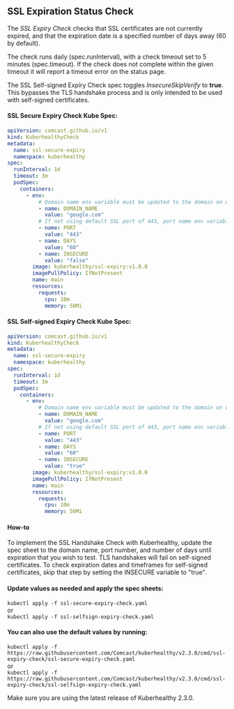 ## SSL Expiration Status Check

The *SSL Expiry Check* checks that SSL certificates are not currently expired, and that the expiration date is a specified number of days away (60 by default).

The check runs daily (spec.runInterval), with a check timeout set to 5 minutes (spec.timeout). If the check
does not complete within the given timeout it will report a timeout error on the status page.

The SSL Self-signed Expiry Check spec toggles *InsecureSkipVerify* to **true**. This bypasses the TLS handshake process and is only intended to be used with self-signed certificates.

#### SSL Secure Expiry Check Kube Spec:
```yaml
apiVersion: comcast.github.io/v1
kind: KuberhealthyCheck
metadata:
  name: ssl-secure-expiry
  namespace: kuberhealthy
spec:
  runInterval: 1d
  timeout: 3m
  podSpec:
    containers:
      - env:
          # Domain name env variable must be updated to the domain on which you wish to check the SSL for
          - name: DOMAIN_NAME
            value: "google.com"
          # If not using default SSL port of 443, port name env variable must be updated  
          - name: PORT
            value: "443"
          - name: DAYS
            value: "60"
          - name: INSECURE
            value: "false"
        image: kuberhealthy/ssl-expiry:v1.0.0
        imagePullPolicy: IfNotPresent
        name: main
        resources:
          requests:
            cpu: 10m
            memory: 50Mi
```

#### SSL Self-signed Expiry Check Kube Spec:
```yaml
apiVersion: comcast.github.io/v1
kind: KuberhealthyCheck
metadata:
  name: ssl-secure-expiry
  namespace: kuberhealthy
spec:
  runInterval: 1d
  timeout: 3m
  podSpec:
    containers:
      - env:
          # Domain name env variable must be updated to the domain on which you wish to check the SSL for
          - name: DOMAIN_NAME
            value: "google.com"
          # If not using default SSL port of 443, port name env variable must be updated  
          - name: PORT
            value: "443"
          - name: DAYS
            value: "60"
          - name: INSECURE
            value: "true"
        image: kuberhealthy/ssl-expiry:v1.0.0
        imagePullPolicy: IfNotPresent
        name: main
        resources:
          requests:
            cpu: 10m
            memory: 50Mi
```

#### How-to

To implement the SSL Handshake Check with Kuberhealthy, update the spec sheet to the domain name, port number, and number of days until expiration that you wish to test. TLS handshakes will fail on self-signed certificates. To check expiration dates and timeframes for self-signed certificates, skip that step by setting the INSECURE variable to "true". 

#### Update values as needed and apply the spec sheets:

`kubectl apply -f ssl-secure-expiry-check.yaml`  
or  
`kubectl apply -f ssl-selfsign-expiry-check.yaml`  


#### You can also use the default values by running:  
`kubectl apply -f https://raw.githubusercontent.com/Comcast/kuberhealthy/v2.3.0/cmd/ssl-expiry-check/ssl-secure-expiry-check.yaml`  
or  
`kubectl apply -f https://raw.githubusercontent.com/Comcast/kuberhealthy/v2.3.0/cmd/ssl-expiry-check/ssl-selfsign-expiry-check.yaml`  
 
 Make sure you are using the latest release of Kuberhealthy 2.3.0.
